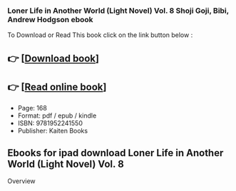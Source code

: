 ### Loner Life in Another World (Light Novel) Vol. 8 Shoji Goji, Bibi, Andrew Hodgson ebook

To Download or Read This book click on the link button below :

## 👉  [**[Download book](http://filesbooks.info/download.php?group=book&from=github.com&id=698415&lnk=1063 "Download book")**]

## 👉  [**[Read online book](http://filesbooks.info/download.php?group=book&from=github.com&id=698415&lnk=1063 "Read online book")**]


* Page: 168
* Format: pdf / epub / kindle
* ISBN: 9781952241550
* Publisher: Kaiten Books



## Ebooks for ipad download Loner Life in Another World (Light Novel) Vol. 8


Overview





